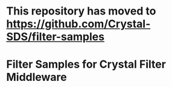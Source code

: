 This repository has moved to<br />https://github.com/Crystal-SDS/filter-samples
===============================================================================

Filter Samples for Crystal Filter Middleware
============================================
